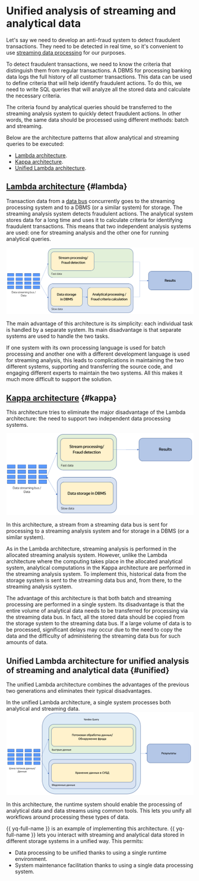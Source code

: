 # Unified analysis of streaming and analytical data

Let's say we need to develop an anti-fraud system to detect fraudulent transactions. They need to be detected in real time, so it's convenient to use [streaming data processing](./stream-processing.md) for our purposes.

To detect fraudulent transactions, we need to know the criteria that distinguish them from regular transactions. A DBMS for processing banking data logs the full history of all customer transactions. This data can be used to define criteria that will help identify fraudulent actions. To do this, we need to write SQL queries that will analyze all the stored data and calculate the necessary criteria.

The criteria found by analytical queries should be transferred to the streaming analysis system to quickly detect fraudulent actions. In other words, the same data should be processed using different methods: batch and streaming.

Below are the architecture patterns that allow analytical and streaming queries to be executed:
- [Lambda architecture](#lambda).
- [Kappa architecture](#kappa).
- [Unified Lambda architecture](#unified).

## [Lambda architecture](https://en.wikipedia.org/wiki/Lambda_architecture) {#lambda}

Transaction data from a [data bus](../../data-streams/concepts/index.md) concurrently goes to the streaming processing system and to a DBMS (or a similar system) for storage. The streaming analysis system detects fraudulent actions. The analytical system stores data for a long time and uses it to calculate criteria for identifying fraudulent transactions. This means that two independent analysis systems are used: one for streaming analysis and the other one for running analytical queries.

![lambda](../../_assets/query/lambda.png)

The main advantage of this architecture is its simplicity: each individual task is handled by a separate system. Its main disadvantage is that separate systems are used to handle the two tasks.

If one system with its own processing language is used for batch processing and another one with a different development language is used for streaming analysis, this leads to complications in maintaining the two different systems, supporting and transferring the source code, and engaging different experts to maintain the two systems. All this makes it much more difficult to support the solution.

## [Kappa architecture](https://hazelcast.com/glossary/kappa-architecture/) {#kappa}

This architecture tries to eliminate the major disadvantage of the Lambda architecture: the need to support two independent data processing systems.

![kappa](../../_assets/query/kappa.png)

In this architecture, a stream from a streaming data bus is sent for processing to a streaming analysis system and for storage in a DBMS (or a similar system).

As in the Lambda architecture, streaming analysis is performed in the allocated streaming analysis system. However, unlike the Lambda architecture where the computing takes place in the allocated analytical system, analytical computations in the Kappa architecture are performed in the streaming analysis system. To implement this, historical data from the storage system is sent to the streaming data bus and, from there, to the streaming analysis system.

The advantage of this architecture is that both batch and streaming processing are performed in a single system. Its disadvantage is that the entire volume of analytical data needs to be transferred for processing via the streaming data bus. In fact, all the stored data should be copied from the storage system to the streaming data bus. If a large volume of data is to be processed, significant delays may occur due to the need to copy the data and the difficulty of administering the streaming data bus for such amounts of data.

## Unified Lambda architecture for unified analysis of streaming and analytical data {#unified}

The unified Lambda architecture combines the advantages of the previous two generations and eliminates their typical disadvantages.

In the unified Lambda architecture, a single system processes both analytical and streaming data.
![unified-lambda](../../_assets/query/unified-lambda.png)

In this architecture, the runtime system should enable the processing of analytical data and data streams using common tools. This lets you unify all workflows around processing these types of data.

{{ yq-full-name }} is an example of implementing this architecture. {{ yq-full-name }} lets you interact with streaming and analytical data stored in different storage systems in a unified way. This permits:
- Data processing to be unified thanks to using a single runtime environment.
- System maintenance facilitation thanks to using a single data processing system.
